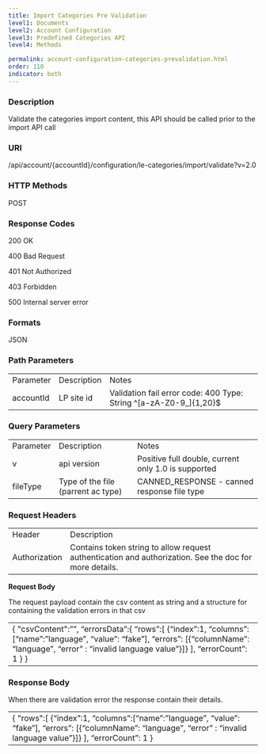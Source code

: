 ```yaml
---
title: Import Categories Pre Validation
level1: Documents
level2: Account Configuration
level3: Predefined Categories API
level4: Methods

permalink: account-configuration-categories-prevalidation.html
order: 110
indicator: both
---
```


### Description

Validate the categories import content, this API should be called prior to the import API call

### URI

/api/account/{accountId}/configuration/le-categories/import/validate?v=2.0

### HTTP Methods

POST

### Response Codes

200 OK

400 Bad Request

401 Not Authorized

403 Forbidden

500 Internal server error

### Formats

JSON

### Path Parameters

<table>
  <tr>
    <td>Parameter</td>
    <td>Description</td>
    <td>Notes</td>
  </tr>
  <tr>
    <td>accountId</td>
    <td>LP site id</td>
    <td>Validation fail error code: 400
Type: String ^[a-zA-Z0-9_]{1,20}$</td>
  </tr>
</table>


### Query Parameters

<table>
  <tr>
    <td>Parameter</td>
    <td>Description</td>
    <td>Notes</td>
  </tr>
  <tr>
    <td>v</td>
    <td>api version</td>
    <td>Positive full double, current only 1.0 is supported</td>
  </tr>
  <tr>
    <td>fileType</td>
    <td>Type of the file (parrent ac type)</td>
    <td>CANNED_RESPONSE - canned response file type</td>
  </tr>
</table>


### Request Headers

<table>
  <tr>
    <td>Header</td>
    <td>Description</td>
  </tr>
  <tr>
    <td>Authorization</td>
    <td>Contains token string to allow request authentication and authorization. See the doc for more details.</td>
  </tr>
</table>


**Request Body**

The request payload contain the csv content as string and a structure for containing the validation errors in that csv

<table>
  <tr>
    <td>{
   "csvContent":””,
   “errorsData”:{
                           “rows”:[
                                          {“index”:1, “columns”:[“name”:”language”, “value”: “fake”], “errors”: [{“columnName”: “language”, “error” : “invalid language value”}]}
                                      ],
                            “errorCount”: 1
                        }
}</td>
  </tr>
</table>


### Response Body

When there are validation error the response contain their details.

<table>
  <tr>
    <td>{
   "rows":[
                {“index”:1, “columns”:[“name”:”language”, “value”: “fake”], “errors”: [{“columnName”: “language”, “error” : “invalid language value”}]}
              ],
    “errorCount”: 1
}</td>
  </tr>
</table>
